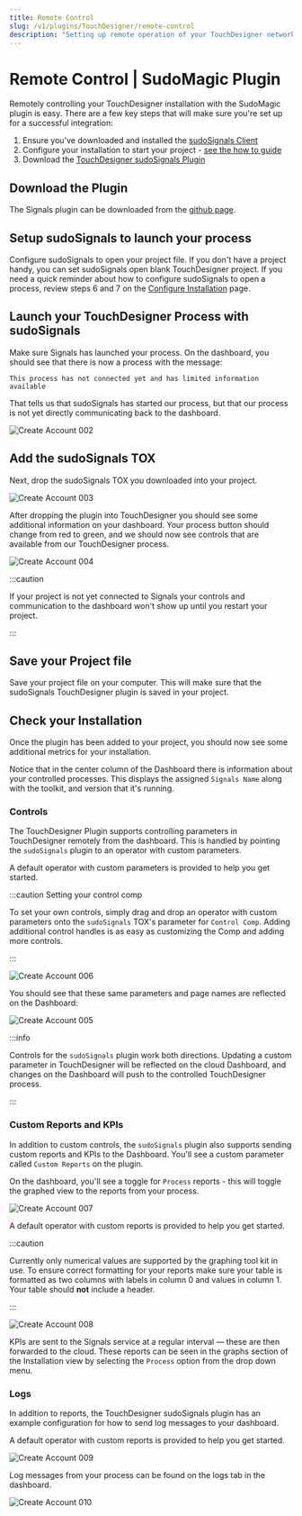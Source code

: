 ```yaml
---
title: Remote Control
slug: /v1/plugins/TouchDesigner/remote-control
description: "Setting up remote operation of your TouchDesigner network with the sudoSignals plugin"
---
```


# Remote Control | SudoMagic Plugin

Remotely controlling your TouchDesigner installation with the SudoMagic plugin is easy. There are a few key steps that will make sure you're set up for a successful integration:
1. Ensure you've downloaded and installed the [sudoSignals Client]
2. Configure your installation to start your project - [see the how to guide](/v1/getting-started/configure-an-installation/configure-a-process/)
3. Download the [TouchDesigner sudoSignals Plugin]

## Download the Plugin

The Signals plugin can be downloaded from the [github page](https://github.com/SudoMagicCode/sudoSignals_td_plugin/releases/tag/v1.0.1).

## Setup sudoSignals to launch your process

Configure sudoSignals to open your project file. If you don't have a project handy, you can set sudoSignals open blank TouchDesigner project.
If you need a quick reminder about how to configure sudoSignals to open a process, review steps 6 and 7 on the [Configure Installation](/v1/getting-started/configure-an-installation/) page.

## Launch your TouchDesigner Process with sudoSignals

Make sure Signals has launched your process. On the dashboard, you should see that there is now a process with the message:

```
This process has not connected yet and has limited information available 
```

That tells us that sudoSignals has started our process, but that our process is not yet directly communicating back to the dashboard.

![Create Account 002](/img/td-remote-setup/remote-setup-002.png)

## Add the sudoSignals TOX

Next, drop the sudoSignals TOX you downloaded into your project.

![Create Account 003](/img/td-remote-setup/remote-setup-003.png)

After dropping the plugin into TouchDesigner you should see some additional information on your dashboard. Your process button should change from red to green, and we should now see controls that are available from our TouchDesigner process.

![Create Account 004](/img/td-remote-setup/remote-setup-004.png)

:::caution

If your project is not yet connected to Signals your controls and communication to the dashboard won't show up until you restart your project.

:::

## Save your Project file

Save your project file on your computer. This will make sure that the sudoSignals TouchDesigner plugin is saved in your project.

## Check your Installation

Once the plugin has been added to your project, you should now see some additional metrics for your installation. 

Notice that in the center column of the Dashboard there is information about your controlled processes. This displays the assigned `Signals Name` along with the toolkit, and version that it's running.

### Controls
The TouchDesigner Plugin supports controlling parameters in TouchDesigner remotely from the dashboard. This is handled by pointing the `sudoSignals` plugin to an operator with custom parameters. 

A default operator with custom parameters is provided to help you get started.

:::caution Setting your control comp

To set your own controls, simply drag and drop an operator with custom parameters onto the `sudoSignals` TOX's parameter for `Control Comp`. Adding additional control handles is as easy as customizing the Comp and adding more controls.

:::

![Create Account 006](/img/td-remote-setup/remote-setup-006.png)

You should see that these same parameters and page names are reflected on the Dashboard:

![Create Account 005](/img/td-remote-setup/remote-setup-005.png)


:::info

Controls for the `sudoSignals` plugin work both directions. Updating a custom parameter in TouchDesigner will be reflected on the cloud Dashboard, and changes on the Dashboard will push to the controlled TouchDesigner process. 

:::

### Custom Reports and KPIs

In addition to custom controls, the `sudoSignals` plugin also supports sending custom reports and KPIs to the Dashboard. You'll see a custom parameter called `Custom Reports` on the plugin.

On the dashboard, you'll see a toggle for `Process` reports - this will toggle the graphed view to the reports from your process.

![Create Account 007](/img/td-remote-setup/remote-setup-007.png)

A default operator with custom reports is provided to help you get started.

:::caution

Currently only numerical values are supported by the graphing tool kit in use. To ensure correct formatting for your reports make sure your table is formatted as two columns with labels in column 0 and values in column 1. Your table should **not** include a header.

:::

![Create Account 008](/img/td-remote-setup/remote-setup-008.png)

KPIs are sent to the Signals service at a regular interval — these are then forwarded to the cloud. These reports can be seen in the graphs section of the Installation view by selecting the `Process` option from the drop down menu.

### Logs

In addition to reports, the TouchDesigner sudoSignals plugin has an example configuration for how to send log messages to your dashboard. 

A default operator with custom reports is provided to help you get started.

![Create Account 009](/img/td-remote-setup/remote-setup-009.png)

Log messages from your process can be found on the logs tab in the dashboard.

![Create Account 010](/img/td-remote-setup/remote-setup-010.png)

<!-- links -->
[sudoSignals Client]: https://sudosignals-downloads.s3.amazonaws.com/production/sudoSignals_Installer.exe
[TouchDesigner sudoSignals Plugin]: https://github.com/SudoMagicCode/sudoSignals_tdClient_releases//releases/latest/download/SudoSignals.tox